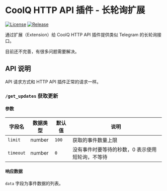 # CoolQ HTTP API 插件 - 长轮询扩展

[![License](https://img.shields.io/badge/license-MIT%20License-blue.svg)](LICENSE)
[![Release](https://img.shields.io/github/release/richardchien/cqhttp-ext-long-polling.svg)](https://github.com/richardchien/cqhttp-ext-long-polling/releases)

通过扩展（Extension）给 CoolQ HTTP API 插件提供类似 Telegram 的长轮询接口。

目前还不完善，有很多问题需要解决。

## API 说明

API 请求方式和 HTTP API 插件正常的请求一样。

### `/get_updates` 获取更新

#### 参数

| 字段名 | 数据类型 | 默认值 | 说明 |
| ----- | ------- | ----- | --- |
| `limit` | number | `100` | 获取的事件数量上限 |
| `timeout` | number | `0` | 没有事件时要等待的秒数，0 表示使用短轮询，不等待 |

#### 响应数据

`data` 字段为事件数据的列表。
